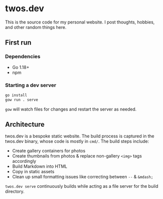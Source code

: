 # twos.dev

This is the source code for my personal website. I post thoughts, hobbies, and other
random things here.

## First run

### Dependencies

- Go 1.18+
- npm

### Starting a dev server

```sh
go install
gow run . serve
```

`gow` will watch files for changes and restart the server as needed.

## Architecture

twos.dev is a bespoke static website. The build process is captured in the twos.dev
binary, whose code is mostly in `cmd/`. The build steps include:

- Create gallery containers for photos
- Create thumbnails from photos & replace non-gallery `<img>` tags accordingly
- Build Markdown into HTML
- Copy in static assets
- Clean up small formatting issues like correcting between `--` & `&mdash;`

`twos.dev serve` continuously builds while acting as a file server for the build
directory.
